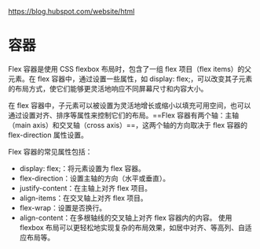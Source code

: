 https://blog.hubspot.com/website/html
# 容器
Flex 容器是使用 CSS flexbox 布局时，包含了一组 flex 项目（flex items）的父元素。在 flex 容器中，通过设置一些属性，如 display: flex;，可以改变其子元素的布局方式，使它们能够更灵活地响应不同屏幕尺寸和内容大小。

在 flex 容器中，子元素可以被设置为灵活地增长或缩小以填充可用空间，也可以通过设置对齐、排序等属性来控制它们的布局。==Flex 容器有两个轴：主轴（main axis）和交叉轴（cross axis）==，这两个轴的方向取决于 flex 容器的 flex-direction 属性设置。

Flex 容器的常见属性包括：

+ display: flex;：将元素设置为 flex 容器。
+ flex-direction：设置主轴的方向（水平或垂直）。 
+ justify-content：在主轴上对齐 flex 项目。
+ align-items：在交叉轴上对齐 flex 项目。
+ flex-wrap：设置是否换行。
+ align-content：在多根轴线的交叉轴上对齐 flex 容器内的内容。
使用 flexbox 布局可以更轻松地实现复杂的布局效果，如居中对齐、等高列、自适应布局等。